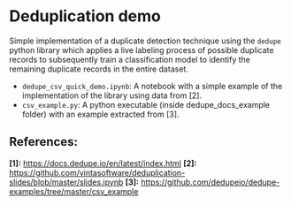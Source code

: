 # Deduplication demo

Simple implementation of a duplicate detection technique using the `dedupe` python library which applies a live labeling process of possible duplicate records to subsequently train a classification model to identify the remaining duplicate records in the entire dataset.

- `dedupe_csv_quick_demo.ipynb`: A notebook with a simple example of the implementation of the library using data from [2].
- `csv_example.py`: A python executable (inside dedupe_docs_example folder) with an example extracted from [3].

## References:

**[1]:** https://docs.dedupe.io/en/latest/index.html
**[2]:** https://github.com/vintasoftware/deduplication-slides/blob/master/slides.ipynb
**[3]:** https://github.com/dedupeio/dedupe-examples/tree/master/csv_example
